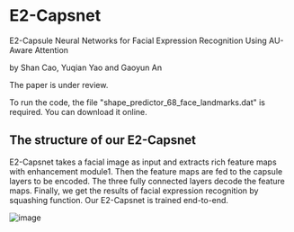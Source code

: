 # E2-Capsnet
E2-Capsule Neural Networks for Facial Expression Recognition Using AU-Aware Attention

by Shan Cao, Yuqian Yao and Gaoyun An

The paper is under review.

To run the code, the file "shape_predictor_68_face_landmarks.dat" is required. You can download it online.


## The structure of our E2-Capsnet
E2-Capsnet takes a facial image as input and extracts rich feature maps with enhancement module1. Then the feature maps are fed to the capsule layers to be encoded. The three fully connected layers decode the feature maps. Finally, we get the results of facial expression recognition by squashing function. Our E2-Capsnet is trained end-to-end.

![image](https://github.com/ShanCao18/E2-Capsnet/blob/master/structure.jpg)
